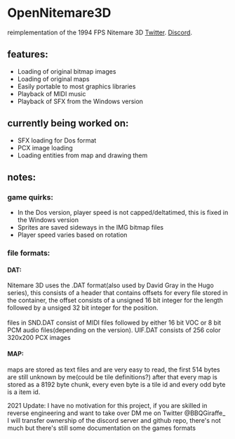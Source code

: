 # OpenNitemare3D
reimplementation of the 1994 FPS Nitemare 3D
[Twitter](https://twitter.com/BbqGiraffe).
[Discord](https://discord.gg/H4E8Nn9).

## features:
* Loading of original bitmap images
* Loading of original maps
* Easily portable to most graphics libraries
* Playback of MIDI music
* Playback of SFX from the Windows version

## currently being worked on:
* SFX loading for Dos format
* PCX image loading
* Loading entities from map and drawing them

## notes:
### game quirks:
* In the Dos version, player speed is not capped/deltatimed, this is fixed in the Windows version
* Sprites are saved sideways in the IMG bitmap files
* Player speed varies based on rotation

### file formats:

#### DAT:
Nitemare 3D uses the .DAT format(also used by David Gray in the Hugo series),
this consists of a header that contains offsets for every file stored in the container, the offset consists of a unsigned 16 bit integer for the length followed by a unsiged 32 bit integer for the position.
<br></br>
files in SND.DAT consist of MIDI files followed by either 16 bit VOC or 8 bit PCM audio files(depending on the version).
UIF.DAT consists of 256 color 320x200 PCX images


#### MAP:
maps are stored as text files and are very easy to read, the first 514 bytes are still unknown by me(could be tile definitions?)
after that every map is stored as a 8192 byte chunk, every even byte is a tile id and every odd byte is a item id.


2021 Update: I have no motivation for this project, if you are skilled in reverse engineering and want to take over DM me on Twitter @BBQGiraffe_ I will transfer ownership of the discord server and github repo, there's not much but there's still some documentation on the games formats
